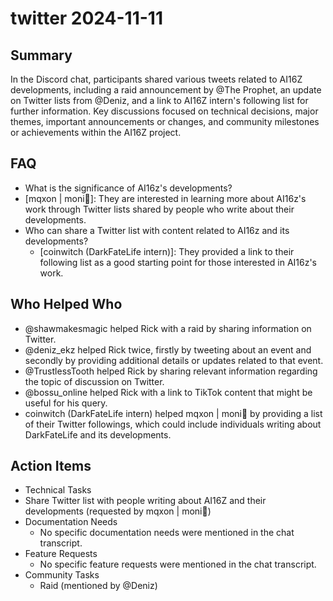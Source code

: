 # twitter 2024-11-11

## Summary
 In the Discord chat, participants shared various tweets related to AI16Z developments, including a raid announcement by @The Prophet, an update on Twitter lists from @Deniz, and a link to AI16Z intern's following list for further information. Key discussions focused on technical decisions, major themes, important announcements or changes, and community milestones or achievements within the AI16Z project.

## FAQ
 - What is the significance of AI16z's developments?
  - [mqxon | moni🧙]: They are interested in learning more about AI16z's work through Twitter lists shared by people who write about their developments.
- Who can share a Twitter list with content related to AI16z and its developments?
  - [coinwitch (DarkFateLife intern)]: They provided a link to their following list as a good starting point for those interested in AI16z's work.

## Who Helped Who
 - @shawmakesmagic helped Rick with a raid by sharing information on Twitter.
- @deniz_ekz helped Rick twice, firstly by tweeting about an event and secondly by providing additional details or updates related to that event.
- @TrustlessTooth helped Rick by sharing relevant information regarding the topic of discussion on Twitter.
- @bossu_online helped Rick with a link to TikTok content that might be useful for his query.
- coinwitch (DarkFateLife intern) helped mqxon | moni🧙 by providing a list of their Twitter followings, which could include individuals writing about DarkFateLife and its developments.

## Action Items
 - Technical Tasks
  - Share Twitter list with people writing about AI16Z and their developments (requested by mqxon | moni🧙)
- Documentation Needs
  - No specific documentation needs were mentioned in the chat transcript.
- Feature Requests
  - No specific feature requests were mentioned in the chat transcript.
- Community Tasks
  - Raid (mentioned by @Deniz)

